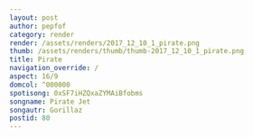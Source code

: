 ```yaml
---
layout: post
author: pepfof
category: render
render: /assets/renders/2017_12_10_1_pirate.png
thumb: /assets/renders/thumb/thumb-2017_12_10_1_pirate.png
title: Pirate
navigation_override: /
aspect: 16/9
domcol: ^000000
spotisong: 0xSF7iHZQxaZYMAiBfobms
songname: Pirate Jet
songautr: Gorillaz
postid: 80
---
```


<!--USER BEGIN 1-->

<!--USER END 1-->

<!--more-->
<!--USER BEGIN 2-->

<!--USER END 2-->

